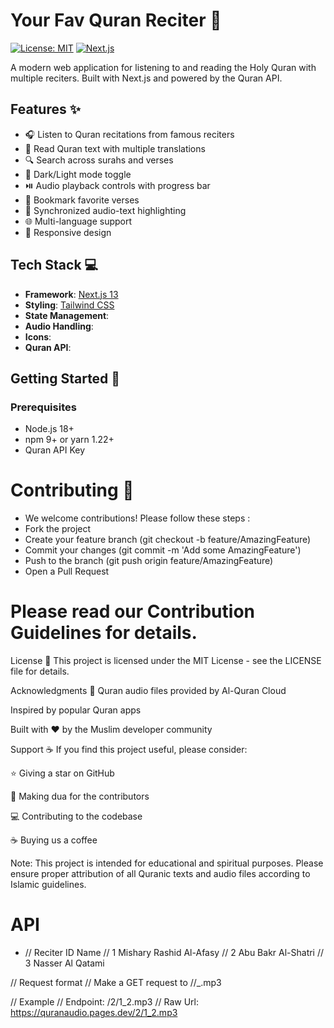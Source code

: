 # Your Fav Quran Reciter 🌙

[![License: MIT](https://img.shields.io/badge/License-MIT-blue.svg)](https://opensource.org/licenses/MIT)
[![Next.js](https://img.shields.io/badge/Next.js-13.5+-000000.svg?logo=next.js)](https://nextjs.org/)

A modern web application for listening to and reading the Holy Quran with multiple reciters. Built with Next.js and powered by the Quran API.


## Features ✨

- 🎧 Listen to Quran recitations from famous reciters
- 📖 Read Quran text with multiple translations
- 🔍 Search across surahs and verses
- 🌙 Dark/Light mode toggle
- ⏯️ Audio playback controls with progress bar
- 📌 Bookmark favorite verses
- 🔄 Synchronized audio-text highlighting
- 🌐 Multi-language support
- 📱 Responsive design

## Tech Stack 💻

- **Framework**: [Next.js 13](https://nextjs.org/)
- **Styling**: [Tailwind CSS](https://tailwindcss.com/)
- **State Management**: 
- **Audio Handling**: 
- **Icons**: 
- **Quran API**: 

## Getting Started 🚀

### Prerequisites

- Node.js 18+
- npm 9+ or yarn 1.22+
- Quran API Key 


# Contributing 🤝
- We welcome contributions! Please follow these steps :
- Fork the project
- Create your feature branch (git checkout -b feature/AmazingFeature)
- Commit your changes (git commit -m 'Add some AmazingFeature')
- Push to the branch (git push origin feature/AmazingFeature)
- Open a Pull Request



# Please read our Contribution Guidelines for details.

License 📄
This project is licensed under the MIT License - see the LICENSE file for details.

Acknowledgments 🙏
Quran audio files provided by Al-Quran Cloud

Inspired by popular Quran apps

Built with ❤️ by the Muslim developer community

Support ☕
If you find this project useful, please consider:

⭐ Giving a star on GitHub

🕌 Making dua for the contributors

💻 Contributing to the codebase

☕ Buying us a coffee

Note: This project is intended for educational and spiritual purposes. Please ensure proper attribution of all Quranic texts and audio files according to Islamic guidelines.


# API 
- // Reciter ID	Name
// 1	Mishary Rashid Al-Afasy
// 2	Abu Bakr Al-Shatri
// 3	Nasser Al Qatami

// Request format
// Make a GET request to /<reciterNo>/<surahNo>_<ayahNo>.mp3

// Example
// Endpoint: /2/1_2.mp3
// Raw Url: https://quranaudio.pages.dev/2/1_2.mp3
